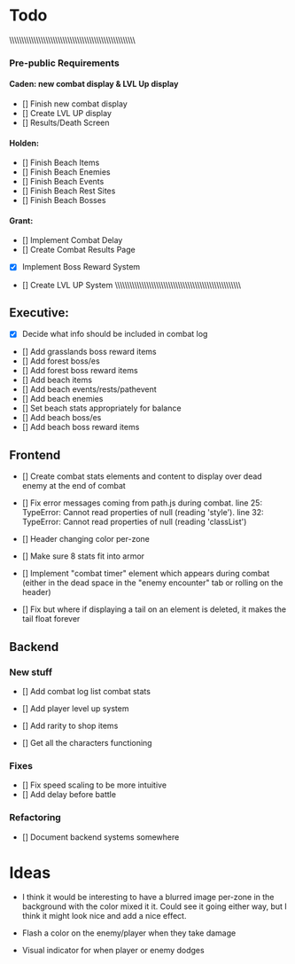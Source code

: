 
# Todo

\\\\\\\\\\\\\\\\\\\\\\\\\\\\\\\\\\\\\\\\\\\\\\\\\\\\\\\\\\\\\\\\\\\\\\\\\\\\\\\\\\\\\\\\\\\\\\\\\\\\\\\\
### Pre-public Requirements

#### Caden: new combat display & LVL Up display
* [] Finish new combat display
* [] Create LVL UP display
* [] Results/Death Screen
#### Holden:
* [] Finish Beach Items
* [] Finish Beach Enemies
* [] Finish Beach Events
* [] Finish Beach Rest Sites
* [] Finish Beach Bosses
#### Grant:
* [] Implement Combat Delay
* [] Create Combat Results Page
* [x] Implement Boss Reward System
* [] Create LVL UP System
\\\\\\\\\\\\\\\\\\\\\\\\\\\\\\\\\\\\\\\\\\\\\\\\\\\\\\\\\\\\\\\\\\\\\\\\\\\\\\\\\\\\\\\\\\\\\\\\\\\\\\\\

## Executive:
* [x] Decide what info should be included in combat log


* [] Add grasslands boss reward items
* [] Add forest boss/es
* [] Add forest boss reward items
* [] Add beach items
* [] Add beach events/rests/pathevent
* [] Add beach enemies
* [] Set beach stats appropriately for balance
* [] Add beach boss/es
* [] Add beach boss reward items

## Frontend
* [] Create combat stats elements and content to display over dead enemy at the end of combat

* [] Fix error messages coming from path.js during combat. line 25: TypeError: Cannot read properties of null (reading 'style'). line 32: TypeError: Cannot read properties of null (reading 'classList')
* [] Header changing color per-zone
* [] Make sure 8 stats fit into armor
* [] Implement "combat timer" element which appears during combat (either in the dead space in the "enemy encounter" tab or rolling on the header)
* [] Fix but where if displaying a tail on an element is deleted, it makes the tail float forever

## Backend

### New stuff
* [] Add combat log list combat stats

* [] Add player level up system
* [] Add rarity to shop items
* [] Get all the characters functioning

### Fixes
* [] Fix speed scaling to be more intuitive
* [] Add delay before battle

### Refactoring
* [] Document backend systems somewhere



# Ideas
* I think it would be interesting to have a blurred image per-zone in the background with the color mixed it it. Could see it going either way, but I think it might look nice and add a nice effect.

* Flash a color on the enemy/player when they take damage
* Visual indicator for when player or enemy dodges

